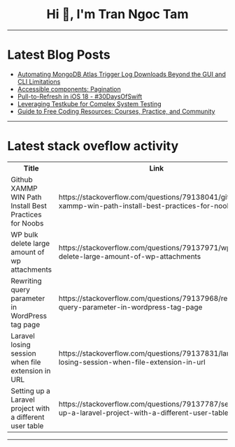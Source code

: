 <h1 align="center">Hi 👋, I'm Tran Ngoc Tam</h1>

---

# Latest Blog Posts 
<!-- BLOG-POST-LIST:START -->
- [Automating MongoDB Atlas Trigger Log Downloads Beyond the GUI and CLI Limitations](https://dev.to/josmanperez/automating-mongodb-atlas-trigger-log-downloads-beyond-the-gui-and-cli-limitations-2nel)
- [Accessible components: Pagination](https://dev.to/micaavigliano/accessible-components-pagination-58c2)
- [Pull-to-Refresh in iOS 18 - #30DaysOfSwift](https://dev.to/thevediwho/pull-to-refresh-in-ios-18-30daysofswift-5g73)
- [Leveraging Testkube for Complex System Testing](https://dev.to/kubeshop/leveraging-testkube-for-complex-system-testing-556j)
- [Guide to Free Coding Resources: Courses, Practice, and Community](https://dev.to/dmytro_lobanov/guide-to-free-coding-resources-courses-practice-and-community-3h5f)
<!-- BLOG-POST-LIST:END -->

---

# Latest stack oveflow activity
<table>
  <tr><th>Title</th><th>Link</th></tr>
  <!-- STACKOVERFLOW:START --><tr><td>Github XAMMP WIN Path Install Best Practices for Noobs</td><td>https://stackoverflow.com/questions/79138041/github-xammp-win-path-install-best-practices-for-noobs</td></tr><tr><td>WP bulk delete large amount of wp attachments</td><td>https://stackoverflow.com/questions/79137971/wp-bulk-delete-large-amount-of-wp-attachments</td></tr><tr><td>Rewriting query parameter in WordPress tag page</td><td>https://stackoverflow.com/questions/79137968/rewriting-query-parameter-in-wordpress-tag-page</td></tr><tr><td>Laravel losing session when file extension in URL</td><td>https://stackoverflow.com/questions/79137831/laravel-losing-session-when-file-extension-in-url</td></tr><tr><td>Setting up a Laravel project with a different user table</td><td>https://stackoverflow.com/questions/79137787/setting-up-a-laravel-project-with-a-different-user-table</td></tr><!-- STACKOVERFLOW:END -->
</table>

---


